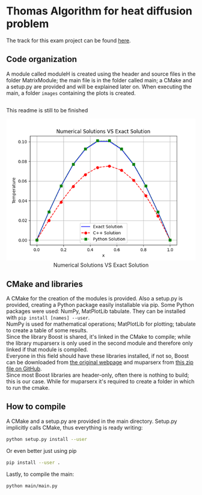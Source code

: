 # Thomas Algorithm for heat diffusion problem

The track for this exam project can be found [here](https://github.com/pcafrica/advanced_programming_2023-2024/blob/main/exams/2024-02-13/part2.md).

## Code organization
A module called moduleH is created using the header and source files in the folder MatrixModule; the main file is in the folder called main; a CMake and a setup.py are provided and will be explained later on. When executing the main, a folder `images` containing the plots is created.

## 
This readme is still to be finished

<p align="center">
  <img src="images/NumericalVSExactSolution.png" /><br>
 Numerical Solutions VS Exact Solution
</p>

## CMake and libraries
A CMake for the creation of the modules is provided. Also a setup.py is provided, creating a Python package easily installable via pip.
Some Python packages were used: NumPy, MatPlotLib tabulate. They can be installed with `pip install [names] --user`.<br>
NumPy is used for mathematical operations; MatPlotLib for plotting; tabulate to create a table of some results.<br>
Since the library Boost is shared, it's linked in the CMake to compile; while the library muparserx is only used in the second module and therefore only linked if that module is compiled.  
Everyone in this field should have these libraries installed, if not so, Boost can be downloaded from [the original webpage](https://www.boost.org/) and muparserx from [this zip file on GitHub](https://github.com/beltoforion/muparserx/archive/refs/tags/v4.0.12.tar.gz).  
Since most Boost libraries are header-only, often there is nothing to build; this is our case. While for muparserx it's required to create a folder in which to run the cmake.  

## How to compile
A CMake and a setup.py are provided in the main directory. Setup.py implicitly calls CMake, thus everything is ready writing:
```bash
python setup.py install --user
```
Or even better just using pip
```bash
pip install --user .
```
Lastly, to compile the main:
```bash
python main/main.py
```